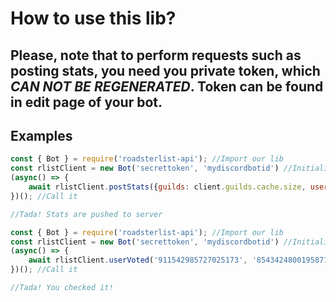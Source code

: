 # How to use this lib?

## Please, note that to perform requests such as posting stats, you need you **private** token, which ___**CAN NOT BE REGENERATED**___. Token can be found in edit page of your bot.

<div></div>

## Examples

```js
const { Bot } = require('roadsterlist-api'); //Import our lib
const rlistClient = new Bot('secrettoken', 'mydiscordbotid') //Initialize our class
(async() => {
    await rlistClient.postStats({guilds: client.guilds.cache.size, users: client.users.cache.size}) //Example for DiscordJS
})(); //Call it

//Tada! Stats are pushed to server
```

```js
const { Bot } = require('roadsterlist-api'); //Import our lib
const rlistClient = new Bot('secrettoken', 'mydiscordbotid') //Initialize our class
(async() => {
    await rlistClient.userVoted('911542985727025173', '854342480019587133')
})(); //Call it

//Tada! You checked it!
```